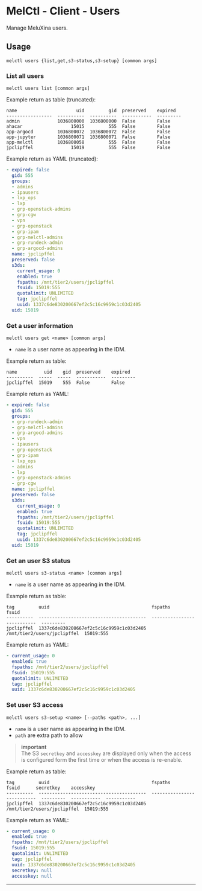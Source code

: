# MelCtl - Client - Users

Manage MeluXina users.

## Usage

```shell
melctl users {list,get,s3-status,s3-setup} [common args]
```

### List all users

```shell
melctl users list [common args]
```

Example return as table (truncated):

```
name                      uid         gid  preserved    expired
-----------------  ----------  ----------  -----------  ---------
admin              1036800000  1036800000  False        False
ahacar                  15015         555  False        False
app-argocd         1036800072  1036800072  False        False
app-jupyter        1036800071  1036800071  False        False
app-melctl         1036800058         555  False        False
jpclipffel              15019         555  False        False
```

Example return as YAML (truncated):

```yaml
- expired: false
  gid: 555
  groups:
  - admins
  - ipausers
  - lxp_ops
  - lxp
  - grp-openstack-admins
  - grp-cgw
  - vpn
  - grp-openstack
  - grp-ipam
  - grp-melctl-admins
  - grp-rundeck-admin
  - grp-argocd-admins
  name: jpclipffel
  preserved: false
  s3ds:
    current_usage: 0
    enabled: true
    fspaths: /mnt/tier2/users/jpclipffel
    fsuid: 15019:555
    quotalimit: UNLIMITED
    tag: jpclipffel
    uuid: 1337c6de830200667ef2c5c16c9959c1c03d2405
  uid: 15019
```

### Get a user information

```shell
melctl users get <name> [common args]
```

* `name` is a user name as appearing in the IDM.

Example return as table:

```
name          uid    gid  preserved    expired
----------  -----  -----  -----------  ---------
jpclipffel  15019    555  False        False
```

Example return as YAML:

```yaml
- expired: false
  gid: 555
  groups:
  - grp-rundeck-admin
  - grp-melctl-admins
  - grp-argocd-admins
  - vpn
  - ipausers
  - grp-openstack
  - grp-ipam
  - lxp_ops
  - admins
  - lxp
  - grp-openstack-admins
  - grp-cgw
  name: jpclipffel
  preserved: false
  s3ds:
    current_usage: 0
    enabled: true
    fspaths: /mnt/tier2/users/jpclipffel
    fsuid: 15019:555
    quotalimit: UNLIMITED
    tag: jpclipffel
    uuid: 1337c6de830200667ef2c5c16c9959c1c03d2405
  uid: 15019
```

### Get an user S3 status

```shell
melctl users s3-status <name> [common args]
```

* `name` is a user name as appearing in the IDM.

Example return as table:

```
tag         uuid                                      fspaths                      fsuid
----------  ----------------------------------------  ---------------------------  ---------
jpclipffel  1337c6de830200667ef2c5c16c9959c1c03d2405  /mnt/tier2/users/jpclipffel  15019:555
```

Example return as YAML:

```yaml
- current_usage: 0
  enabled: true
  fspaths: /mnt/tier2/users/jpclipffel
  fsuid: 15019:555
  quotalimit: UNLIMITED
  tag: jpclipffel
  uuid: 1337c6de830200667ef2c5c16c9959c1c03d2405
```

### Set user S3 access

```shell
melctl users s3-setup <name> [--paths <path>, ...]
```

* `name` is a user name as appearing in the IDM.
* `path` are extra path to allow

> **important**  
> The S3 `secretkey` and `accesskey` are displayed only when the access is configured form the first time or when the access is re-enable.

Example return as table:

```
tag         uuid                                      fspaths                      fsuid      secretkey    accesskey
----------  ----------------------------------------  ---------------------------  ---------  -----------  -----------
jpclipffel  1337c6de830200667ef2c5c16c9959c1c03d2405  /mnt/tier2/users/jpclipffel  15019:555  
```

Example return as YAML:

```yaml
- current_usage: 0
  enabled: true
  fspaths: /mnt/tier2/users/jpclipffel
  fsuid: 15019:555
  quotalimit: UNLIMITED
  tag: jpclipffel
  uuid: 1337c6de830200667ef2c5c16c9959c1c03d2405
  secretkey: null
  accesskey: null
```

---
